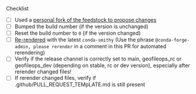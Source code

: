<!--
Thank you for pull request.
Below are a few things we ask you kindly to self-check before getting a review. Remove checks that are not relevant.
-->
Checklist
* [ ] Used a [personal fork of the feedstock to propose changes](https://conda-forge.org/docs/maintainer/updating_pkgs.html#forking-and-pull-requests)
* [ ] Bumped the build number (if the version is unchanged)
* [ ] Reset the build number to `0` (if the version changed)
* [ ] [Re-rendered]( https://conda-forge.org/docs/maintainer/updating_pkgs.html#rerendering-feedstocks ) with the latest `conda-smithy` (Use the phrase <code>@<space/>conda-forge-admin, please rerender</code> in a comment in this PR for automated rerendering)
* [ ] Verify if the release channel is correctly set to main, geofileops_rc or geofileops_dev (depending on stable, rc or dev version), especially after rerender changed files!
* [ ] If rerender changed files, verify if .github/PULL_REQUEST_TEMpLATE.md is still present 

<!--
Please note any issues this fixes using [closing keywords]( https://help.github.com/articles/closing-issues-using-keywords/ ):
-->

<!--
Please add any other relevant info below:
-->